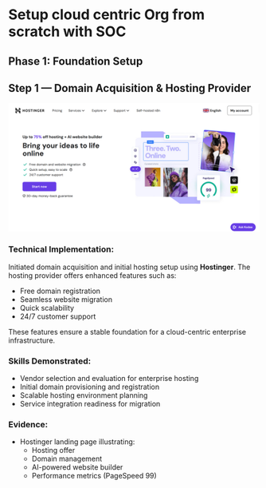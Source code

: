 # Setup cloud centric Org from scratch with SOC
## Phase 1: Foundation Setup

## Step 1 — Domain Acquisition & Hosting Provider


  ![Hostinger Dashboard](hostinger.png)
  
### Technical Implementation:
Initiated domain acquisition and initial hosting setup using **Hostinger**. The hosting provider offers enhanced features such as:

- Free domain registration  
- Seamless website migration  
- Quick scalability  
- 24/7 customer support  

These features ensure a stable foundation for a cloud-centric enterprise infrastructure.

### Skills Demonstrated:

- Vendor selection and evaluation for enterprise hosting  
- Initial domain provisioning and registration  
- Scalable hosting environment planning  
- Service integration readiness for migration  

### Evidence:
- Hostinger landing page illustrating:
  - Hosting offer  
  - Domain management  
  - AI-powered website builder  
  - Performance metrics (PageSpeed 99)
   
